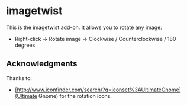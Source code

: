 imagetwist
==========

This is the imagetwist add-on. It allows you to rotate any image:

* Right-click -> Rotate image -> Clockwise / Counterclockwise / 180 degrees


Acknowledgments
---------------

Thanks to:

* [http://www.iconfinder.com/search/?q=iconset%3AUltimateGnome](Ultimate Gnome)
  for the rotation icons.
